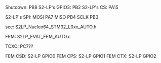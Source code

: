 Shutdown: PB8
S2-LP's GPIO3: PB2
S2-LP's CS: PA15

S2-LP's SPI:
MOSI PA7
MISO PB4
SCLK PB3

see: S2LP_Nucleo64_STM32_L0xx_AUTO.h

FEM: S2LP_EVAL_FEM_AUTO.c

TCXO: PC7??

FEM CSD: S2-LP GPIO0
FEM CPS: S2-LP GPIO1
FEM CTX: S2-LP GPIO2
